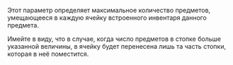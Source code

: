 Этот параметр определяет максимальное количество предметов, умещающееся в каждую ячейку встроенного инвентаря данного предмета.

Имейте в виду, что в случае, когда число предметов в стопке больше указанной величины, в ячейку будет перенесена лишь та часть стопки, которая в неё поместится.